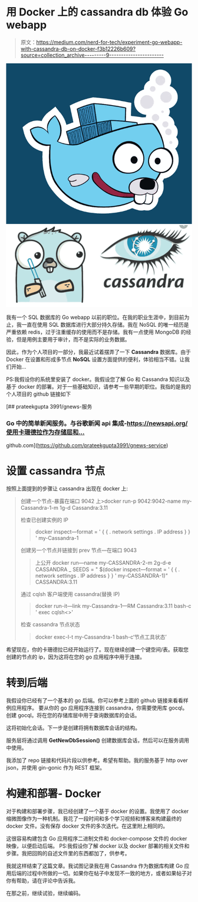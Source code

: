 # 用 Docker 上的 cassandra db 体验 Go webapp

> 原文：<https://medium.com/nerd-for-tech/experiment-go-webapp-with-cassandra-db-on-docker-f3b12226b609?source=collection_archive---------9----------------------->

![](img/90197044a7a544fb503119c993ee4c5f.png)![](img/f55c9fd98b4b82c52c791f31d2ce34a5.png)

我有一个 SQL 数据库的 Go webapp 以前的职位。在我的职业生涯中，到目前为止，我一直在使用 SQL 数据库进行大部分持久存储。我在 NoSQL 的唯一经历是严重依赖 redis，过于注重缓存的使用而不是存储。我有一点使用 MongoDB 的经验，但是用例主要用于审计，而不是实际的业务数据。

因此，作为个人项目的一部分，我最近试着摆弄了一下 **Cassandra** 数据库。由于 Docker 在设置和形成多节点 **NoSQL** 设置方面提供的便利，体验相当不错。让我们开始…

PS:我假设你的系统里安装了 docker。我假设您了解 Go 和 Cassandra 知识以及基于 docker 的部署。对于一些基础知识，请参考一些早期的职位。我指的是我的个人项目的 github 链接如下

[](https://github.com/prateekgupta3991/gnews-service) [## prateekgupta 3991/gnews-服务

### Go 中的简单新闻服务。与谷歌新闻 api 集成-https://newsapi.org/使用卡珊德拉作为存储层和…

github.com](https://github.com/prateekgupta3991/gnews-service) 

# 设置 cassandra 节点

按照上面提到的步骤让 cassandra 出现在 docker 上:

> 创建一个节点-暴露在端口 9042
> 上>docker run-p 9042:9042-name my-Cassandra-1-m 1g-d Cassandra:3.11
> 
> 检查已创建实例的 IP
> >docker inspect—format = ' { { . network settings . IP address } } ' my-Cassandra-1
> 
> 创建另一个节点并链接到 prev 节点—在端口 9043
> >上公开 docker run—name my-CASSANDRA-2-m 2g-d-e CASSANDRA _ SEEDS = " $(docker inspect—format = ' { { . network settings . IP address } } ' my-CASSANDRA-1)" CASSANDRA:3.11
> 
> 通过 cqlsh 客户端使用 cassandra(替换 IP)
> >docker run-it—link my-Cassandra-1—RM Cassandra:3.11 bash-c ' exec cqlsh<<IP>>'
> 
> 检查 cassandra 节点状态
> >docker exec-I-t my-Cassandra-1 bash-c‘节点工具状态’

希望现在，你的卡珊德拉已经开始运行了。现在继续创建一个键空间/表。获取您创建的节点的 ip，因为这将在您的 go 应用程序中用于连接。

# 转到后端

我假设你已经有了一个基本的 go 后端。你可以参考上面的 github 链接来看看样例应用程序。
要从你的 go 应用程序连接到 cassandra，你需要使用库 gocql。
创建 gocql。将在您的存储库层中用于查询数据库的会话。

这将初始化会话。下一步是创建将拥有数据库会话的结构。

服务层将通过调用 **GetNewDbSession()** 创建数据库会话，然后可以在服务调用中使用。

我添加了 repo 链接和代码片段以供参考。希望有帮助。我的服务基于 http over json，并使用 gin-gonic 作为 REST 框架。

# 构建和部署- Docker

对于构建和部署步骤，我已经创建了一个基于 docker 的设置。我使用了 docker 缩微图像作为一种机制。我花了一段时间和多个学习视频和博客来构建最终的 docker 文件。没有保存 docker 文件的多次迭代。在这里附上相同的。

这很容易构建包含 Go 应用程序二进制文件和 docker-compose 文件的 docker 映像，以便启动后端。
PS:我假设你了解 docker 以及 docker 部署的相关文件和步骤。我把回购的自述文件里的东西都加了，供参考。

我就这样结束了这篇文章。我试图记录我在用 Cassandra 作为数据库构建 Go 应用后端的过程中所做的一切。如果你在帖子中发现不一致的地方，或者如果帖子对你有帮助，请在评论中告诉我。

在那之前，继续试验，继续编码。